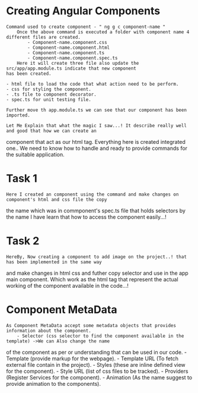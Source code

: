 # Creating Angular Components
    
    Command used to create component - " ng g c component-name "
        Once the above command is executed a folder with component name 4 different files are created.
            - Component-name.component.css
            - Component-name.component.html
            - Component-name.component.ts
            - Component-name.component.spec.ts
        Here it will create three file also update the src/app/app.module.ts indicate that new component 
    has been created.

    - html file to load the code that what action need to be perform.
    - css for styling the component.
    - .ts file to component decorator.
    - spec.ts for unit testing file.
    
    Further move th app.module.ts we can see that our component has been imported.

    Let Me Explain that what the magic I saw...! It describe really well and good that how we can create an 
component that act as our html tag. Everything here is created integrated one.. We need to know how to handle 
and ready to provide commands for the suitable application.


# Task 1 

    Here I created an component using the command and make changes on component's html and css file the copy 
the name which was in commponent's spec.ts file that holds selectors by the name I have learn that how to 
access the component easily...!


# Task 2 

    HereBy, Now creating a component to add image on the project..! that has been implemented in the same way
and make changes in html css and futher copy selector and use in the app main component. Which work as the 
html tag that represent the actual working of the component available in the code...!


# Component MetaData 

    As Component MetaData accept some metadata objects that provides information about the component.
        - Selector (css selector to find the component available in the template) ->We can Also change the name 
of the component as per or understanding that can be used in our code.
        - Template (provide markup for the webpage). 
        - Template URL (To fetch external file contain in the project).
        - Styles (these are inline defined view for the component).
        - Style URL (list of css files to be tracked).
        - Providers (Register Services for the component).
        - Animation (As the name suggest to provide animation to the components).
